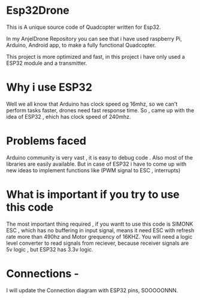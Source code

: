 # Esp32Drone
This is A unique source code of Quadcopter written for Esp32.

In my AnjelDrone Repository you can see that i have used raspberry Pi, Arduino, Android app, to make a fully functional Quadcopter.

This project is more optimized and fast, in this project i have only used a ESP32 module and a transmitter.

# Why i use ESP32

Well we all know that Arduino has clock speed og 16mhz, so we can't perform tasks faster, drones need fast response time.
So , came up with the idea of ESP32 , ehich has clock speed of 240mhz.

# Problems faced
Arduino community is very vast , it is easy to debug code . Also most of the libraries are easily available.
But in case of ESP32 i have to come up with new ideas to implement functions like (PWM signal to ESC , interrupts) 

# What is important if you try to use this code
The most important thing required , if you wantt to use this code is SIMONK ESC , which has no buffering in input 
signal, means it need ESC with refresh rate more than 490hz and Motor grequency of 16KHZ.
You will need a logic level converter to read signals from reciever, because receiver signals are 5v logic , but ESP32
has 3.3v logic.

# Connections - 
I will update the Connection diagram with ESP32 pins, SOOOOONNN.
